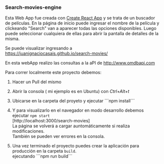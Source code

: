 ### Search-movies-engine

Esta Web App fue creada con [Create React App](https://github.com/facebook/create-react-app) y se trata de un buscador de películas.
En la página de inicio puede ingresar el nombre de la película y clickeando "Search" van a aparecer todas las opciones disponibles. Luego puede seleccionar cualquiera de ellas para abrir la pantalla de detalles de la misma.

Se puede visualizar ingresando a https://juanignaciocasais.github.io/search-movies/

En esta webApp realizo las consultas a la aPI de http://www.omdbapi.com

Para correr localmente este proyecto debemos:

1. Hacer un Pull del mismo
2. Abrir la consola ( mi ejemplo es en Ubuntu) con _Ctrl+Alt+t_
3. Ubicarse en la carpeta del proyeto y ejecutar ´´´npm install´´´
4. Y para visualizarlo en el navegador en modo desarrollo debemos ejecutar ```npm start``` <br />
[http://localhost:3000/search-movies]<br />
La página se volverá a cargar auntomáticamente si realiza modificaciones. <br />
También se pueden ver errores en la consola.

5. Una vez terminado el proyecto puedes crear la aplicación para producción en la carpeta `build`. <br />
ejecutando ´´´npm run build´´´
